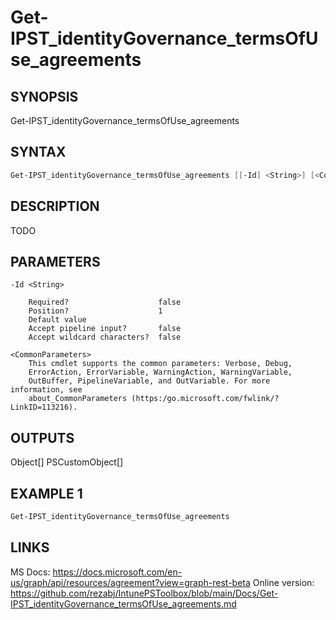﻿# Get-IPST_identityGovernance_termsOfUse_agreements

## SYNOPSIS 
Get-IPST_identityGovernance_termsOfUse_agreements

## SYNTAX
```Powershell
Get-IPST_identityGovernance_termsOfUse_agreements [[-Id] <String>] [<CommonParameters>]
```
## DESCRIPTION
TODO
## PARAMETERS

    -Id <String>
        
        Required?                    false
        Position?                    1
        Default value                
        Accept pipeline input?       false
        Accept wildcard characters?  false
        
    <CommonParameters>
        This cmdlet supports the common parameters: Verbose, Debug,
        ErrorAction, ErrorVariable, WarningAction, WarningVariable,
        OutBuffer, PipelineVariable, and OutVariable. For more information, see 
        about_CommonParameters (https:/go.microsoft.com/fwlink/?LinkID=113216). 
    




## OUTPUTS
Object[]
PSCustomObject[]
## EXAMPLE 1
```Powershell
Get-IPST_identityGovernance_termsOfUse_agreements
```
## LINKS 
MS Docs: https://docs.microsoft.com/en-us/graph/api/resources/agreement?view=graph-rest-beta
Online version: https://github.com/rezabj/IntunePSToolbox/blob/main/Docs/Get-IPST_identityGovernance_termsOfUse_agreements.md

